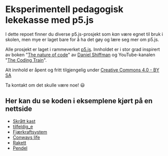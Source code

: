 # Eksperimentell pedagogisk lekekasse med p5.js

I dette repoet finner du diverse p5.js-prosjekt som _kan_ være egnet til bruk i skolen, men mye er laget bare for å ha det gøy og lære seg mer om p5.js.

Alle prosjekt er laget i rammeverket [p5.js](https://p5js.org/). Innholdet er i stor grad inspirert av boken "[The nature of code](https://natureofcode.com/book/)" av [Daniel Shiffman](https://shiffman.net/) og YouTube-kanalen "[The Coding Train](https://www.youtube.com/channel/UCvjgXvBlbQiydffZU7m1_aw)".

Alt innhold er åpent og fritt tilgjengelig under [Creative Commons 4.0 - BY SA](https://creativecommons.org/licenses/by-sa/4.0/deed.no)

Ta kontakt om det skulle være noe! 😃

## Her kan du se koden i eksemplene kjørt på en nettside
* [Skrått kast](https://fuzzbin.github.io/p5js/Skraatt_kast/)
* [tilfeldig_e](https://fuzzbin.github.io/p5js/tilfeldig_e/)
* [Fjærkraftsystem](https://fuzzbin.github.io/p5js/Fjaerkraft/)
* [Conways life](https://fuzzbin.github.io/p5js/Conway/)
* [Rakett](https://fuzzbin.github.io/p5js/Rakett/)
* [Pendel](https://fuzzbin.github.io/p5js/Pendel/)
